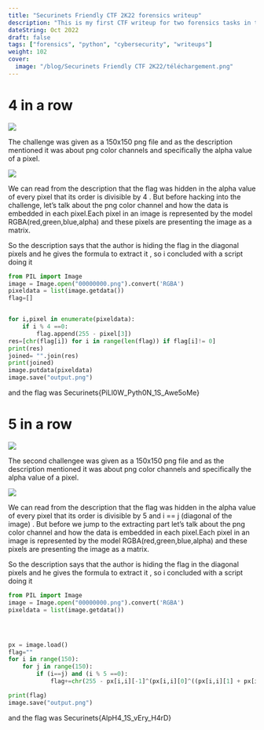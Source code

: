 ```yaml
---
title: "Securinets Friendly CTF 2K22 forensics writeup"
description: "This is my first CTF writeup for two forensics tasks in the Securinets Friendly CTF which was held online from the 30th of September 2022 to the 4th of October, how you like it ."
dateString: Oct 2022
draft: false
tags: ["forensics", "python", "cybersecurity", "writeups"]
weight: 102
cover:
  image: "/blog/Securinets Friendly CTF 2K22/téléchargement.png"
---
```


# 4 in a row

![](https://miro.medium.com/v2/resize:fit:720/format:webp/1*7vuY2sZl8Hjqb4fTVpxiGA.png)

The challenge was given as a 150x150 png file and as the description mentioned it was about png color channels and specifically the alpha value of a pixel.

![](https://miro.medium.com/v2/resize:fit:302/format:webp/1*ssQVJYvTf-gig6y0knbCEQ.png)

We can read from the description that the flag was hidden in the alpha value of every pixel that its order is divisible by 4 . But before hacking into the challenge, let’s talk about the png color channel and how the data is embedded in each pixel.Each pixel in an image is represented by the model RGBA(red,green,blue,alpha) and these pixels are presenting the image as a matrix.

So the description says that the author is hiding the flag in the diagonal pixels and he gives the formula to extract it , so i concluded with a script doing it

```python
from PIL import Image
image = Image.open("00000000.png").convert('RGBA')
pixeldata = list(image.getdata())
flag=[]


for i,pixel in enumerate(pixeldata):
    if i % 4 ==0:
        flag.append(255 - pixel[3])
res=[chr(flag[i]) for i in range(len(flag)) if flag[i]!= 0]
print(res)
joined= "".join(res)
print(joined)
image.putdata(pixeldata)
image.save("output.png")

```

and the flag was Securinets{PiLl0W_Pyth0N_1S_Awe5oMe}

# 5 in a row

![](https://miro.medium.com/v2/resize:fit:720/format:webp/1*xyEp9a9bkLcQFylZGVhUNg.png)

The second challengee was given as a 150x150 png file and as the description mentioned it was about png color channels and specifically the alpha value of a pixel.

![](https://miro.medium.com/v2/resize:fit:302/format:webp/1*ssQVJYvTf-gig6y0knbCEQ.png)

We can read from the description that the flag was hidden in the alpha value of every pixel that its order is divisible by 5 and i == j (diagonal of the image) . But before we jump to the extracting part let’s talk about the png color channel and how the data is embedded in each pixel.Each pixel in an image is represented by the model RGBA(red,green,blue,alpha) and these pixels are presenting the image as a matrix.

So the description says that the author is hiding the flag in the diagonal pixels and he gives the formula to extract it , so i concluded with a script doing it

```python
from PIL import Image
image = Image.open("00000000.png").convert('RGBA')
pixeldata = list(image.getdata())




px = image.load()
flag=""
for i in range(150):
    for j in range(150):
        if (i==j) and (i % 5 ==0):
            flag+=chr(255 - px[i,i][-1]^(px[i,i][0]^((px[i,i][1] + px[i,i][2])%3)))

print(flag)
image.save("output.png")
```

and the flag was Securinets{AlpH4_1S_vEry_H4rD}
